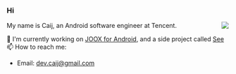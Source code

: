 ### Hi
<img align="right" src="https://github-readme-stats.vercel.app/api?username=caij&show_icons=true&icon_color=0366d6&text_color=24292e&bg_color=ffffff&hide_title=true&count_private=true&include_all_commits=true" />

My name is Caij, an Android software engineer at Tencent.

🔭 I'm currently working on [JOOX for Android](https://play.google.com/store/apps/details?id=com.tencent.ibg.joox), and a side project called [See](https://play.google.com/store/apps/details?id=com.caij.see)
📫 How to reach me: 
  * Email: dev.caij@gmail.com
  
